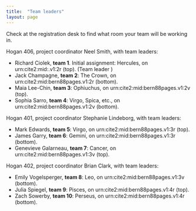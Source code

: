 ```yaml
---
title:  "Team leaders"
layout: page
---
```


Check at the registration desk to find what room your team will be working in.


Hogan 406, project coordinator Neel Smith, with team leaders:

-   Richard Ciolek, **team 1**. Initial assignment: Hercules, on urn:cite2:mid:.v1:2r (top).  (Team leader )
-   Jack Champagne, **team 2**:  The Crown, on urn:cite2:mid:bern88pages.v1:2r (bottom).
-   Maia Lee-Chin, **team 3**:  Ophiuchus, on urn:cite2:mid:bern88pages.v1:2v (top).
-   Sophia Sarro, **team 4**:  Virgo, Spica, etc., on urn:cite2:mid:bern88pages.v1:2v (bottom).



Hogan 401, project coordinator  Stephanie Lindeborg, with team leaders:

-   Mark Edwards, **team 5**:   Virgo, on urn:cite2:mid:bern88pages.v1:3r (top).
-   James Garry, **team 6**:  Gemini, on urn:cite2:mid:bern88pages.v1:3r (bottom).
-   Genevieve Galarneau, **team 7**:  Cancer, on urn:cite2:mid:bern88pages.v1:3v (top).




Hogan 402, project coordinator  Brian Clark, with team leaders:


-   Emily Vogelsperger, **team 8**:  Leo, on urn:cite2:mid:bern88pages.v1:3v (bottom).
-   Julia Spiegel, **team 9**:  Pisces, on urn:cite2:mid:bern88pages.v1:4r (top).
-   Zach Sowerby, **team 10**: Perseus, on urn:cite2:mid:bern88pages.v1:4r (bottom).
